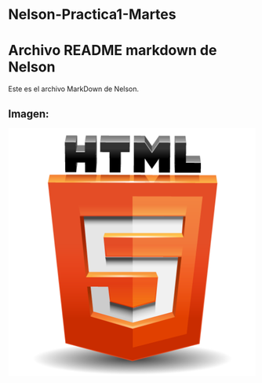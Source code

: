 # Nelson-Practica1-Martes


# Archivo README markdown de Nelson

Este es el archivo MarkDown de Nelson.

## Imagen:

![Logo de HTML5](images/logoHTML5.png)

